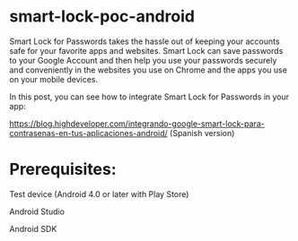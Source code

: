 # smart-lock-poc-android

Smart Lock for Passwords takes the hassle out of keeping your accounts safe for your favorite apps and websites. 
Smart Lock can save passwords to your Google Account and then help you use your passwords securely and conveniently 
in the websites you use on Chrome and the apps you use on your mobile devices.

In this post, you can see how to integrate Smart Lock for Passwords in your app:

https://blog.highdeveloper.com/integrando-google-smart-lock-para-contrasenas-en-tus-aplicaciones-android/ (Spanish version)

# Prerequisites:

Test device (Android 4.0 or later with Play Store) 

Android Studio

Android SDK
